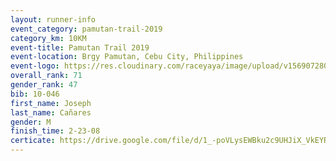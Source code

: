 ```yaml
---
layout: runner-info 
event_category: pamutan-trail-2019 
category_km: 10KM 
event-title: Pamutan Trail 2019 
event-location: Brgy Pamutan, Cebu City, Philippines 
event-logo: https://res.cloudinary.com/raceyaya/image/upload/v1569072806/logo/pamutan-trail_d8abrj.jpg 
overall_rank: 71
gender_rank: 47
bib: 10-046
first_name: Joseph
last_name: Cañares
gender: M
finish_time: 2-23-08
certicate: https://drive.google.com/file/d/1_-poVLysEWBku2c9UHJiX_VkEYR_UTe4/view?usp=sharing
---
```

